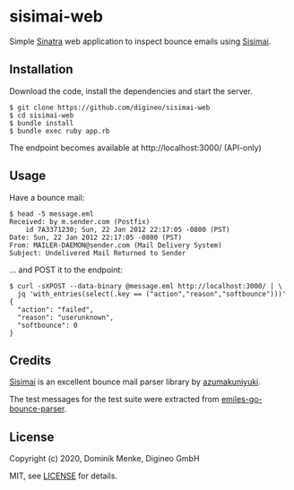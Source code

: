 # sisimai-web

Simple [Sinatra][] web application to inspect bounce emails using [Sisimai][].

## Installation

Download the code, install the dependencies and start the server.

```console
$ git clone https://github.com/digineo/sisimai-web
$ cd sisimai-web
$ bundle install
$ bundle exec ruby app.rb
```

The endpoint becomes available at http://localhost:3000/ (API-only)

## Usage

Have a bounce mail:

```console
$ head -5 message.eml
Received: by m.sender.com (Postfix)
	id 7A3371230; Sun, 22 Jan 2012 22:17:05 -0800 (PST)
Date: Sun, 22 Jan 2012 22:17:05 -0800 (PST)
From: MAILER-DAEMON@sender.com (Mail Delivery System)
Subject: Undelivered Mail Returned to Sender
```

... and POST it to the endpoint:

```
$ curl -sXPOST --data-binary @message.eml http://localhost:3000/ | \
  jq 'with_entries(select(.key == ("action","reason","softbounce")))'
{
  "action": "failed",
  "reason": "userunknown",
  "softbounce": 0
}
```

## Credits

[Sisimai][] is an excellent bounce mail parser library by [azumakuniyuki][].

The test messages for the test suite were extracted from
[emiles-go-bounce-parser][].

## License

Copyright (c) 2020, Dominik Menke, Digineo GmbH

MIT, see [LICENSE](./LICENSE) for details.

[Sinatra]: http://sinatrarb.com
[Sisimai]: https://libsisimai.org
[azumakuniyuki]: https://github.com/azumakuniyuki
[emiles-go-bounce-parser]: https://github.com/e-miles/emiles-go-bounce-parser/
